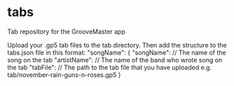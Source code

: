 # tabs
Tab repository for the GrooveMaster app

Upload your .gp5 tab files to the tab directory. Then add the structure to the tabs.json file in this format:
"songName": {
    "songName": // The name of the song on the tab
    "artistName":  // The name of the band who wrote song on the tab
    "tabFile": // The path to the tab file that you have uploaded e.g. tab/november-rain-guns-n-roses.gp5
}
